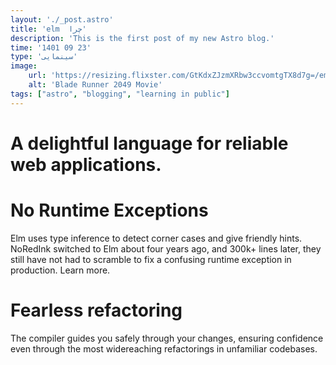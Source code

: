 ```yaml
---
layout: './_post.astro'
title: 'elm  چرا'
description: 'This is the first post of my new Astro blog.'
time: '1401 09 23'
type: 'سینمایی'
image:
    url: 'https://resizing.flixster.com/GtKdxZJzmXRbw3ccvomtgTX8d7g=/ems.cHJkLWVtcy1hc3NldHMvbW92aWVzL2M1NDE5MTYyLTUyN2MtNGIxYi04ZWVhLTJjODUzYmE3MDdhMS53ZWJw' 
    alt: 'Blade Runner 2049 Movie'
tags: ["astro", "blogging", "learning in public"]
---
```

# A delightful language for reliable web applications.


# No Runtime Exceptions
Elm uses type inference to detect corner cases and give friendly hints. NoRedInk switched to Elm about four years ago, and 300k+ lines later, they still have not had to scramble to fix a confusing runtime exception in production. Learn more.


# Fearless refactoring
The compiler guides you safely through your changes, ensuring confidence even through the most widereaching refactorings in unfamiliar codebases.

